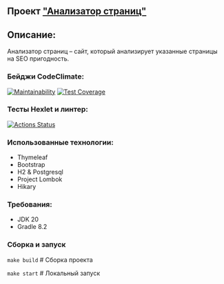 ## Проект ["Анализатор страниц"](https://java-project-72-v1a2.onrender.com)
## Описание:
Анализатор страниц – сайт, который анализирует указанные страницы на SEO пригодность.
### Бейджи CodeClimate:
[![Maintainability](https://api.codeclimate.com/v1/badges/96876a706ba23ed597bf/maintainability)](https://codeclimate.com/github/melnikowww/java-project-72/maintainability) 
[![Test Coverage](https://api.codeclimate.com/v1/badges/96876a706ba23ed597bf/test_coverage)](https://codeclimate.com/github/melnikowww/java-project-72/test_coverage)
### Тесты Hexlet и линтер:
[![Actions Status](https://github.com/melnikowww/java-project-72/workflows/hexlet-check/badge.svg)](https://github.com/melnikowww/java-project-72/actions)
### Использованные технологии:
* Thymeleaf
* Bootstrap
* H2 & Postgresql
* Project Lombok
* Hikary
### Требования: 
* JDK 20
* Gradle 8.2
### Сборка и запуск
```make build```
\# Сборка проекта

```make start```
\# Локальный запуск
